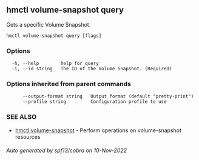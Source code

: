 ## hmctl volume-snapshot query

Gets a specific Volume Snapshot.

```
hmctl volume-snapshot query [flags]
```

### Options

```
  -h, --help        help for query
  -i, --id string   The ID of the Volume Snapshot. (Required)
```

### Options inherited from parent commands

```
      --output-format string   Output format (default "pretty-print")
      --profile string         Configuration profile to use
```

### SEE ALSO

* [hmctl volume-snapshot](hmctl_volume-snapshot.md)	 - Perform operations on volume-snapshot resources

###### Auto generated by spf13/cobra on 10-Nov-2022
